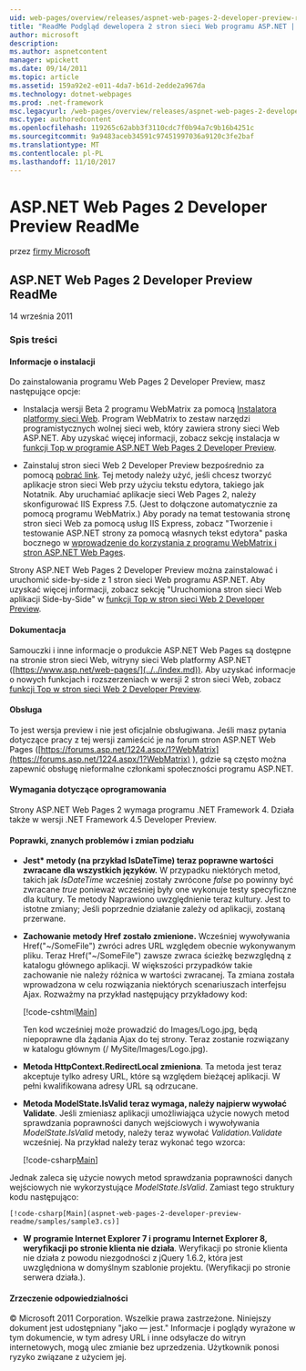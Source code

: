 ```yaml
---
uid: web-pages/overview/releases/aspnet-web-pages-2-developer-preview-readme
title: "ReadMe Podgląd dewelopera 2 stron sieci Web programu ASP.NET | Dokumentacja firmy Microsoft"
author: microsoft
description: 
ms.author: aspnetcontent
manager: wpickett
ms.date: 09/14/2011
ms.topic: article
ms.assetid: 159a92e2-e011-4da7-b61d-2edde2a967da
ms.technology: dotnet-webpages
ms.prod: .net-framework
msc.legacyurl: /web-pages/overview/releases/aspnet-web-pages-2-developer-preview-readme
msc.type: authoredcontent
ms.openlocfilehash: 119265c62abb3f3110cdc7f0b94a7c9b16b4251c
ms.sourcegitcommit: 9a9483aceb34591c97451997036a9120c3fe2baf
ms.translationtype: MT
ms.contentlocale: pl-PL
ms.lasthandoff: 11/10/2017
---
```

<a name="aspnet-web-pages-2-developer-preview-readme"></a>ASP.NET Web Pages 2 Developer Preview ReadMe
====================
przez [firmy Microsoft](https://github.com/microsoft)

## <a name="aspnet-web-pages-2-developer-preview-readme"></a>ASP.NET Web Pages 2 Developer Preview ReadMe

14 września 2011

### <a name="contents"></a>Spis treści

#### <a id="_Toc303701284"></a>Informacje o instalacji

Do zainstalowania programu Web Pages 2 Developer Preview, masz następujące opcje:

- Instalacja wersji Beta 2 programu WebMatrix za pomocą [Instalatora platformy sieci Web](https://go.microsoft.com/fwlink/?LinkId=226883). Program WebMatrix to zestaw narzędzi programistycznych wolnej sieci web, który zawiera strony sieci Web ASP.NET. Aby uzyskać więcej informacji, zobacz sekcję instalacja w [funkcji Top w programie ASP.NET Web Pages 2 Developer Preview](https://go.microsoft.com/fwlink/?LinkID=227824).

- Zainstaluj stron sieci Web 2 Developer Preview bezpośrednio za pomocą [pobrać link](https://go.microsoft.com/fwlink/?LinkID=226335). Tej metody należy użyć, jeśli chcesz tworzyć aplikacje stron sieci Web przy użyciu tekstu edytora, takiego jak Notatnik. Aby uruchamiać aplikacje sieci Web Pages 2, należy skonfigurować IIS Express 7.5. (Jest to dołączone automatycznie za pomocą programu WebMatrix.) Aby porady na temat testowania stronę stron sieci Web za pomocą usług IIS Express, zobacz "Tworzenie i testowanie ASP.NET strony za pomocą własnych tekst edytora" paska bocznego w [wprowadzenie do korzystania z programu WebMatrix i stron ASP.NET Web Pages](https://go.microsoft.com/fwlink/?LinkId=202889).

Strony ASP.NET Web Pages 2 Developer Preview można zainstalować i uruchomić side-by-side z 1 stron sieci Web programu ASP.NET. <a id="a"></a>Aby uzyskać więcej informacji, zobacz sekcję "Uruchomiona stron sieci Web aplikacji Side-by-Side" w [funkcji Top w stron sieci Web 2 Developer Preview](https://go.microsoft.com/fwlink/?LinkID=227824).

#### <a id="_Toc303701285"></a>Dokumentacja

Samouczki i inne informacje o produkcie ASP.NET Web Pages są dostępne na stronie stron sieci Web, witryny sieci Web platformy ASP.NET ([https://www.asp.net/web-pages/](../../index.md)). Aby uzyskać informacje o nowych funkcjach i rozszerzeniach w wersji 2 stron sieci Web, zobacz [funkcji Top w stron sieci Web 2 Developer Preview](https://go.microsoft.com/fwlink/?LinkID=227824).

#### <a id="_Toc303701286"></a>Obsługa

<a id="_Toc209852135"></a><a id="_Toc255833657"></a>To jest wersja preview i nie jest oficjalnie obsługiwana. Jeśli masz pytania dotyczące pracy z tej wersji zamieścić je na forum stron ASP.NET Web Pages ([https://forums.asp.net/1224.aspx/1?WebMatrix](https://forums.asp.net/1224.aspx/1?WebMatrix) ), gdzie są często można zapewnić obsługę nieformalne członkami społeczności programu ASP.NET.

#### <a id="_Toc303701287"></a>Wymagania dotyczące oprogramowania

Strony ASP.NET Web Pages 2 wymaga programu .NET Framework 4. Działa także w wersji .NET Framework 4.5 Developer Preview.

<a id="_Toc303701288"></a><a id="_Breaking_Changes"></a>

#### <a name="fixes-known-issues-and-breaking-changes"></a>Poprawki, znanych problemów i zmian podziału

<a id="_Toc224729061"></a><a id="_Toc238051347"></a>

- **Jest\* metody (na przykład IsDateTime) teraz poprawne wartości zwracane dla wszystkich języków.** W przypadku niektórych metod, takich jak *IsDateTime* wcześniej zostały zwrócone *false* po powinny być zwracane *true* ponieważ wcześniej były one wykonuje testy specyficzne dla kultury. Te metody Naprawiono uwzględnienie teraz kultury. Jest to istotne zmiany; Jeśli poprzednie działanie zależy od aplikacji, zostaną przerwane.
- **Zachowanie metody Href zostało zmienione.** Wcześniej wywoływania Href("~/SomeFile") zwróci adres URL względem obecnie wykonywanym pliku. Teraz Href("~/SomeFile") zawsze zwraca ścieżkę bezwzględną z katalogu głównego aplikacji. W większości przypadków takie zachowanie nie należy różnica w wartości zwracanej. Ta zmiana została wprowadzona w celu rozwiązania niektórych scenariuszach interfejsu Ajax. Rozważmy na przykład następujący przykładowy kod: 

    [!code-cshtml[Main](aspnet-web-pages-2-developer-preview-readme/samples/sample1.cshtml)]

    Ten kod wcześniej może prowadzić do Images/Logo.jpg, będą niepoprawne dla żądania Ajax do tej strony. Teraz zostanie rozwiązany w katalogu głównym (/ MySite/Images/Logo.jpg).
- **Metoda HttpContext.RedirectLocal zmieniona**. Ta metoda jest teraz akceptuje tylko adresy URL, które są względem bieżącej aplikacji. W pełni kwalifikowana adresy URL są odrzucane.
- **Metoda ModelState.IsValid teraz wymaga, należy najpierw wywołać Validate**. Jeśli zmieniasz aplikacji umożliwiająca użycie nowych metod sprawdzania poprawności danych wejściowych i wywoływania *ModelState.IsValid* metody, należy teraz wywołać *Validation.Validate* wcześniej. Na przykład należy teraz wykonać tego wzorca: 

    [!code-csharp[Main](aspnet-web-pages-2-developer-preview-readme/samples/sample2.cs)]

 Jednak zaleca się użycie nowych metod sprawdzania poprawności danych wejściowych nie wykorzystujące *ModelState.IsValid*. Zamiast tego struktury kodu następująco: 

    [!code-csharp[Main](aspnet-web-pages-2-developer-preview-readme/samples/sample3.cs)]
- **W programie Internet Explorer 7 i programu Internet Explorer 8, weryfikacji po stronie klienta nie działa**. Weryfikacji po stronie klienta nie działa z powodu niezgodności z jQuery 1.6.2, która jest uwzględniona w domyślnym szablonie projektu. (Weryfikacji po stronie serwera działa.).

#### <a id="_Toc303701289"></a>Zrzeczenie odpowiedzialności

© Microsoft 2011 Corporation. Wszelkie prawa zastrzeżone. Niniejszy dokument jest udostępniany "jako — jest." Informacje i poglądy wyrażone w tym dokumencie, w tym adresy URL i inne odsyłacze do witryn internetowych, mogą ulec zmianie bez uprzedzenia. Użytkownik ponosi ryzyko związane z użyciem jej.
